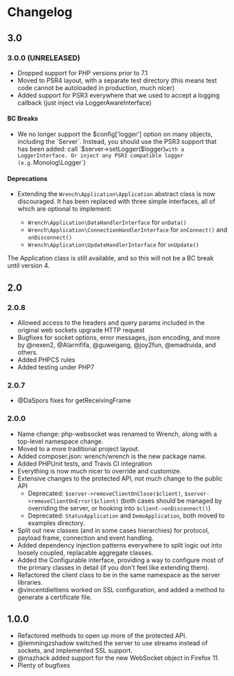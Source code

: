 <!-- vim: set tw=79 sw=4 ts=4 et ft=markdown : -->
# Changelog

## 3.0

### 3.0.0 (UNRELEASED)

* Dropped support for PHP versions prior to 7.1
* Moved to PSR4 layout, with a separate test directory (this means test code cannot be autoloaded in production, much nicer)
* Added support for PSR3 everywhere that we used to accept a logging callback (just inject via LoggerAwareInterface)

#### BC Breaks

* We no longer support the $config['logger'] option on many objects, including the `Server`. Instead,
  you should use the PSR3 support that has been added: call `$server->setLogger($logger)` with a LoggerInterface.
  Or inject any PSR3 compatible logger (e.g. `Monolog\Logger`)

#### Deprecations

* Extending the `Wrench\Application\Application` abstract class is now discouraged. It has been replaced
  with three simple interfaces, all of which are optional to implement:
  
     - `Wrench\Application\DataHandlerInterface` for `onData()`
     - `Wrench\Application\ConnectionHandlerInterface` for `onConnect()` and `onDisconnect()`
     - `Wrench\Application\UpdateHandlerInterface` for `onUpdate()`
   
The Application class is still available, and so this will not be a BC break until version 4.

## 2.0

### 2.0.8

* Allowed access to the headers and query params included in the original
  web sockets upgrade HTTP request
* Bugfixes for socket options, error messages, json encoding, and more by @nexen2,
  @Alarmfifa, @guweigang, @joy2fun, @emadruida, and others.
* Added PHPCS rules
* Added testing under PHP7

### 2.0.7

* @DaSpors fixes for getReceivingFrame

### 2.0.0

* Name change: php-websocket was renamed to Wrench, along with a top-level
  namespace change.
* Moved to a more traditional project layout.
* Added composer.json: wrench/wrench is the new package name.
* Added PHPUnit tests, and Travis CI integration
* Everything is now much nicer to override and customize.
* Extensive changes to the protected API, not much change to the public API
  * Deprecated: `$server->removeClientOnClose($client)`,
    `$server->removeClientOnError($client)` (both cases should be managed by
    overriding the server, or hooking into `$client->onDisconnect()`)
  * Deprecated: `StatusApplication` and `DemoApplication`, both moved to
    examples directory.
* Split out new classes (and in some cases hierarchies) for protocol, payload
  frame, connection and event handling.
* Added dependency injection patterns everywhere to split logic out into
  loosely coupled, replacable aggregate classes.
* Added the Configurable interface, providing a way to configure most of the
  primary classes in detail (if you don't feel like extending them).
* Refactored the client class to be in the same namespace as the server
  libraries.
* @vincentdieltiens worked on SSL configuration, and added a method to generate
  a certificate file.

## 1.0.0

* Refactored methods to open up more of the protected API.
* @lemmingzshadow switched the server to use streams instead of sockets, and
  implemented SSL support.
* @mazhack added support for the new WebSocket object in Firefox 11.
* Plenty of bugfixes

